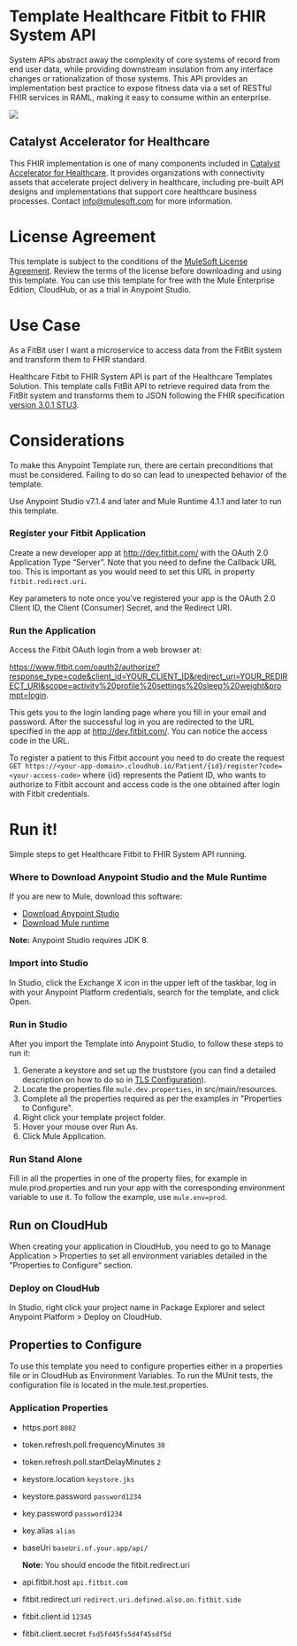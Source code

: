 # Template Healthcare Fitbit to FHIR System API

System APIs abstract away the complexity of core systems of record from end user data, while providing downstream insulation from any interface changes or rationalization of those systems. This API provides an implementation best practice to expose fitness data via a set of RESTful FHIR services in RAML, making it easy to consume within an enterprise.

![](https://www.lucidchart.com/publicSegments/view/6c0eab9d-b684-43bd-96c5-61b323fd6399/image.png)

## Catalyst Accelerator for Healthcare
This FHIR implementation is one of many components included in [Catalyst Accelerator for Healthcare](/exchange/68ef9520-24e9-4cf2-b2f5-620025690913/catalyst-accelerator-for-healthcare/). It provides organizations with connectivity assets that accelerate project delivery in healthcare, including pre-built API designs and implementations that support core healthcare business processes. Contact [info@mulesoft.com](mailto:info@mulesoft.com) for more information.

# License Agreement

This template is subject to the conditions of the <a href="https://s3.amazonaws.com/templates-examples/AnypointTemplateLicense.pdf">MuleSoft License Agreement</a>. Review the terms of the license before downloading and using this template. You can use this template for free with the Mule Enterprise Edition, CloudHub, or as a trial in Anypoint Studio. 

# Use Case

As a FitBit user I want a microservice to access data from the FitBit system and transform them to FHIR standard.

Healthcare Fitbit to FHIR System API is part of the Healthcare Templates Solution. This template calls FitBit API to retrieve required data from the FitBit system and transforms them to JSON following the FHIR specification [version 3.0.1 STU3](https://www.hl7.org/FHIR/index.html).

# Considerations

To make this Anypoint Template run, there are certain preconditions that must be considered. Failing to do so can lead to unexpected behavior of the template.

Use Anypoint Studio v7.1.4 and later and Mule Runtime 4.1.1 and later to run this template.

### Register your Fitbit Application

Create a new developer app at http://dev.fitbit.com/ with the OAuth 2.0 Application Type “Server”. Note that you need to define the Callback URL too. This is important as you would need to set this URL in property `fitbit.redirect.uri`.

Key parameters to note once you’ve registered your app is the OAuth 2.0 Client ID, the Client (Consumer) Secret, and the Redirect URI.

### Run the Application

Access the Fitbit OAuth login from a web browser at:
 
https://www.fitbit.com/oauth2/authorize?response_type=code&client_id=YOUR_CLIENT_ID&redirect_uri=YOUR_REDIRECT_URI&scope=activity%20profile%20settings%20sleep%20weight&prompt=login.

This gets you to the login landing page where you fill in your email and password. After the successful log in you are redirected to the URL specified in the app at http://dev.fitbit.com/. You can notice the access code in the URL.

To register a patient to this Fitbit account you need to do create the request `GET https://<your-app-domain>.cloudhub.io/Patient/{id}/register?code=<your-access-code>` where {id} represents the Patient ID, who wants to authorize to Fitbit account and access code is the one obtained after login with Fitbit credentials.

# Run it! 

Simple steps to get Healthcare Fitbit to FHIR System API running.

### Where to Download Anypoint Studio and the Mule Runtime

If you are new to Mule, download this software:

- [Download Anypoint Studio](https://www.mulesoft.com/platform/studio)
- [Download Mule runtime](https://www.mulesoft.com/lp/dl/mule-esb-enterprise)

**Note:** Anypoint Studio requires JDK 8.

### Import into Studio

In Studio, click the Exchange X icon in the upper left of the taskbar, log in with your Anypoint Platform credentials, search for the template, and click Open.

### Run in Studio

After you import the Template into Anypoint Studio, to follow these steps to run it:

1. Generate a keystore and set up the truststore (you can find a detailed description on how to do so in [TLS Configuration](https://docs.mulesoft.com/mule4-user-guide/v/4.1/tls-configuration#keystores-and-truststores)).
2. Locate the properties file `mule.dev.properties`, in src/main/resources.
3. Complete all the properties required as per the examples in "Properties to Configure".
4. Right click your template project folder.
6. Hover your mouse over Run As.
6. Click Mule Application.

### Run Stand Alone

Fill in all the properties in one of the property files, for example in mule.prod.properties and run your app with the corresponding environment variable to use it. To follow the example, use `mule.env=prod`.

## Run on CloudHub

When creating your application in CloudHub, you need to go to Manage Application > Properties to set all environment variables detailed in the "Properties to Configure" section.

### Deploy on CloudHub

In Studio, right click your project name in Package Explorer and select Anypoint Platform > Deploy on CloudHub.

## Properties to Configure

To use this template you need to configure properties either in a properties file or in CloudHub as Environment Variables. To run the MUnit tests, the configuration file is located in the mule.test.properties.

### Application Properties

- https.port `8082`
- token.refresh.poll.frequencyMinutes `30`
- token.refresh.poll.startDelayMinutes `2`

- keystore.location `keystore.jks`
- keystore.password `password1234`
- key.password `password1234`
- key.alias `alias`

- baseUri `baseUri.of.your.app/api/`

	**Note:** You should encode the fitbit.redirect.uri
	
- api.fitbit.host `api.fitbit.com`
- fitbit.redirect.uri `redirect.uri.defined.also.on.fitbit.side`
- fitbit.client.id `12345`
- fitbit.client.secret `fsd5fd45fs5d4f45sdf5d`
